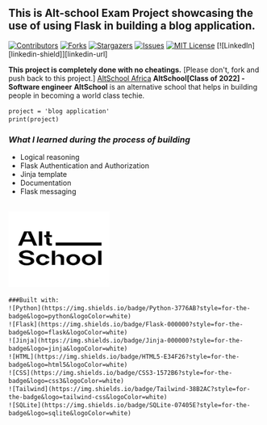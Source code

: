 ## This is Alt-school Exam Project showcasing the use of using Flask in building a blog application.

[![Contributors][contributors-shield]][contributors-url]
[![Forks][forks-shield]][forks-url]
[![Stargazers][stars-shield]][stars-url]
[![Issues][issues-shield]][issues-url]
[![MIT License][license-shield]][license-url]
[![LinkedIn][linkedin-shield]][linkedin-url]

**This project is completely done with no cheatings.**
[Please don't, fork and push back to this project.]
[AltSchool Africa](https://www.altschoolafrica.com)
**AltSchool[Class of 2022] - Software engineer**
**AltSchool** is an alternative school that helps in building people in becoming a world class techie.

```
project = 'blog application'
print(project)
```

### _What I learned during the process of building_

<ul>
    <li>Logical reasoning</li>
    <li>Flask Authentication and Authorization</li>
    <li>Jinja template</li>
    <li>Documentation</li>
    <li>Flask messaging</li>
</ul>

<br>
<img src="static/img/altschool.png" alt="AltSchool Africa" width="200px" height="150px">

    ###Built with:
    ![Python](https://img.shields.io/badge/Python-3776AB?style=for-the-badge&logo=python&logoColor=white)
    ![Flask](https://img.shields.io/badge/Flask-000000?style=for-the-badge&logo=flask&logoColor=white)
    ![Jinja](https://img.shields.io/badge/Jinja-000000?style=for-the-badge&logo=jinja&logoColor=white)
    ![HTML](https://img.shields.io/badge/HTML5-E34F26?style=for-the-badge&logo=html5&logoColor=white)
    ![CSS](https://img.shields.io/badge/CSS3-1572B6?style=for-the-badge&logo=css3&logoColor=white)
    ![Tailwind](https://img.shields.io/badge/Tailwind-38B2AC?style=for-the-badge&logo=tailwind-css&logoColor=white)
    ![SQLite](https://img.shields.io/badge/SQLite-07405E?style=for-the-badge&logo=sqlite&logoColor=white)

<!--markdown links and images-->

[contributors-shield]: https://img.shields.io/github/contributors/AltSchoolAfrica/AltSchool-Exam-Project.svg?style=for-the-badge
[contributors-url]: https://github.com/Awwal234/ALTSCHOOL-BLOG-APP/graphs/contributors
[forks-shield]: https://img.shields.io/github/forks/Awwal234/ALTSCHOOL-BLOG-APP.svg?style=for-the-badge
[forks-url]: https://github.com/Awwal234/ALTSCHOOL-BLOG-APP/network/members
[stars-shield]: https://img.shields.io/github/stars/Awwal234/ALTSCHOOL-BLOG-APP.svg?style=for-the-badge
[stars-url]: https://github.com/Awwal234/ALTSCHOOL-BLOG-APP/stargazers
[issues-shield]: https://img.shields.io/github/issues/Awwal234/ALTSCHOOL-BLOG-APP.svg?style=for-the-badge
[issues-url]: https://github.com/Awwal234/ALTSCHOOL-BLOG-APP/issues
[license-shield]: https://img.shields.io/github/license/Awwal234/ALTSCHOOL-BLOG-APP.svg?style=for-the-badge
[license-url]: https://github.com/Awwal234/ALTSCHOOL-BLOG-APP/blob/master/LICENSE.txt
[python]: https://img.shields.io/badge/Python-3776AB?style=for-the-badge&logo=python&logoColor=white
[flask]: https://img.shields.io/badge/Flask-000000?style=for-the-badge&logo=flask&logoColor=white
[jinja]: https://img.shields.io/badge/Jinja-000000?style=for-the-badge&logo=jinja&logoColor=white
[html]: https://img.shields.io/badge/HTML5-E34F26?style=for-the-badge&logo=html5&logoColor=white
[css]: https://img.shields.io/badge/CSS3-1572B6?style=for-the-badge&logo=css3&logoColor=white
[tailwind]: https://img.shields.io/badge/Tailwind-38B2AC?style=for-the-badge&logo=tailwind-css&logoColor=white
[sqlite]: https://img.shields.io/badge/SQLite-07405E?style=for-the-badge&logo=sqlite&logoColor=white
